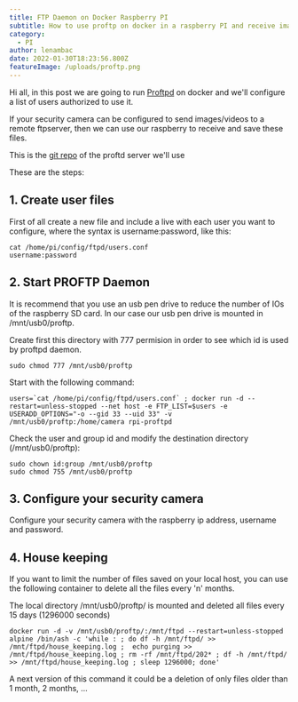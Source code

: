 ```yaml
---
title: FTP Daemon on Docker Raspberry PI
subtitle: How to use proftp on docker in a raspberry PI and receive images/videos from your security camera
category:
  - PI
author: lenambac
date: 2022-01-30T18:23:56.800Z
featureImage: /uploads/proftp.png
---
```


Hi all, in this post we are going to run [Proftpd](http://www.proftpd.org/) on docker and we'll configure a list of users authorized to use it.

If your security camera can be configured to send images/videos to a remote ftpserver, then we can use our raspberry to receive and save these files.

This is the [git repo](https://github.com/kibatic/docker-proftpd) of the proftd server we'll use

These are the steps:

## 1. Create user files

First of all create a new file and include a live with each user you want to configure, where the syntax is username:password, like this:

```
cat /home/pi/config/ftpd/users.conf
username:password
``` 

## 2. Start PROFTP Daemon

It is recommend that you use an usb pen drive to reduce the number of IOs of the raspberry SD card.
In our case  our usb pen drive is mounted in /mnt/usb0/proftp.

Create first this directory with 777 permision in order to see which id is used by proftpd daemon. 
```
sudo chmod 777 /mnt/usb0/proftp
```

Start with the following command:

```
users=`cat /home/pi/config/ftpd/users.conf` ; docker run -d --restart=unless-stopped --net host -e FTP_LIST=$users -e USERADD_OPTIONS="-o --gid 33 --uid 33" -v /mnt/usb0/proftp:/home/camera rpi-proftpd

``` 
Check the user and group id and modify the destination directory (/mnt/usb0/proftp):

```
sudo chown id:group /mnt/usb0/proftp
sudo chmod 755 /mnt/usb0/proftp
```


## 3. Configure your security camera

Configure your security camera with the raspberry ip address, username and password.


## 4. House keeping

If you want to limit the number of files saved on your local host, you can use the following container to delete all the files every 'n' months.

The local directory /mnt/usb0/proftp/ is mounted and deleted all files every 15 days (1296000 seconds)

```
docker run -d -v /mnt/usb0/proftp/:/mnt/ftpd --restart=unless-stopped alpine /bin/ash -c 'while : ; do df -h /mnt/ftpd/ >> /mnt/ftpd/house_keeping.log ;  echo purging >> /mnt/ftpd/house_keeping.log ; rm -rf /mnt/ftpd/202* ; df -h /mnt/ftpd/ >> /mnt/ftpd/house_keeping.log ; sleep 1296000; done'
```

A next version of this command it could be a deletion of only files older than 1 month, 2 months, ...